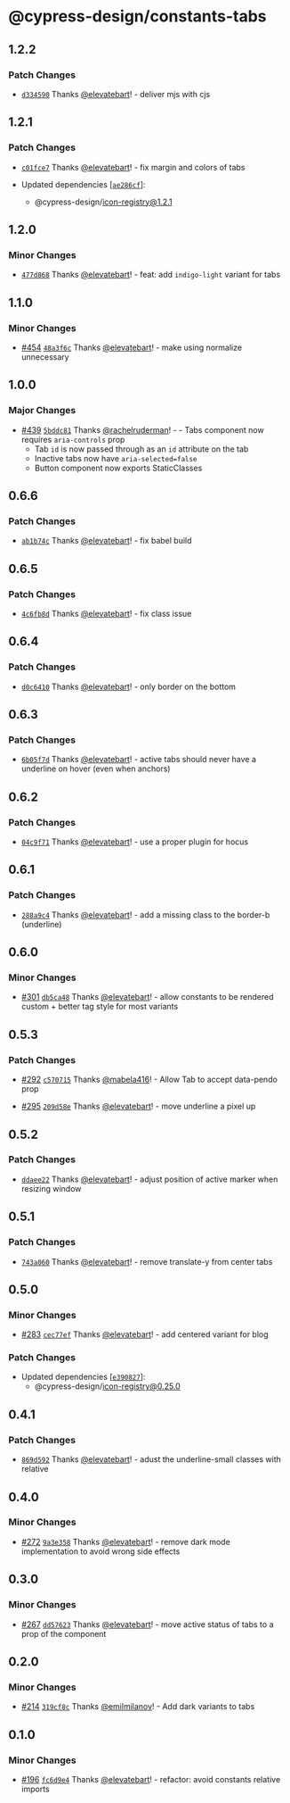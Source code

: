 # @cypress-design/constants-tabs

## 1.2.2

### Patch Changes

- [`d334590`](https://github.com/cypress-io/cypress-design/commit/d33459005ee80d2dc91b2d597be50a10dc095e5d) Thanks [@elevatebart](https://github.com/elevatebart)! - deliver mjs with cjs

## 1.2.1

### Patch Changes

- [`c01fce7`](https://github.com/cypress-io/cypress-design/commit/c01fce74816ce553657dd4feb693e253a26c867a) Thanks [@elevatebart](https://github.com/elevatebart)! - fix margin and colors of tabs

- Updated dependencies [[`ae286cf`](https://github.com/cypress-io/cypress-design/commit/ae286cf6ac2cd707fa384c62de71444cdfa6b99e)]:
  - @cypress-design/icon-registry@1.2.1

## 1.2.0

### Minor Changes

- [`477d868`](https://github.com/cypress-io/cypress-design/commit/477d8684260cff6cb675ba0b5bc18d5cf7ff4afe) Thanks [@elevatebart](https://github.com/elevatebart)! - feat: add `indigo-light` variant for tabs

## 1.1.0

### Minor Changes

- [#454](https://github.com/cypress-io/cypress-design/pull/454) [`48a3f6c`](https://github.com/cypress-io/cypress-design/commit/48a3f6cc5957844de2a5164137a8cedc31abe673) Thanks [@elevatebart](https://github.com/elevatebart)! - make using normalize unnecessary

## 1.0.0

### Major Changes

- [#439](https://github.com/cypress-io/cypress-design/pull/439) [`5bddc81`](https://github.com/cypress-io/cypress-design/commit/5bddc8150ae23549c3dca059a79260914323836a) Thanks [@rachelruderman](https://github.com/rachelruderman)! - - Tabs component now requires `aria-controls` prop
  - Tab `id` is now passed through as an `id` attribute on the tab
  - Inactive tabs now have `aria-selected=false`
  - Button component now exports StaticClasses

## 0.6.6

### Patch Changes

- [`ab1b74c`](https://github.com/cypress-io/cypress-design/commit/ab1b74cc4e9582118298168edf2a8ba50d41f362) Thanks [@elevatebart](https://github.com/elevatebart)! - fix babel build

## 0.6.5

### Patch Changes

- [`4c6fb8d`](https://github.com/cypress-io/cypress-design/commit/4c6fb8d408650ff985a71cdd5d46e738e5ee16c2) Thanks [@elevatebart](https://github.com/elevatebart)! - fix class issue

## 0.6.4

### Patch Changes

- [`d0c6410`](https://github.com/cypress-io/cypress-design/commit/d0c64109f49cba1efb0c54c2daa1924a2898b96f) Thanks [@elevatebart](https://github.com/elevatebart)! - only border on the bottom

## 0.6.3

### Patch Changes

- [`6b05f7d`](https://github.com/cypress-io/cypress-design/commit/6b05f7d698d1c0f7056ab45f43856bece4833263) Thanks [@elevatebart](https://github.com/elevatebart)! - active tabs should never have a underline on hover (even when anchors)

## 0.6.2

### Patch Changes

- [`04c9f71`](https://github.com/cypress-io/cypress-design/commit/04c9f714391166128f189551696bdac7a7d836ff) Thanks [@elevatebart](https://github.com/elevatebart)! - use a proper plugin for hocus

## 0.6.1

### Patch Changes

- [`288a9c4`](https://github.com/cypress-io/cypress-design/commit/288a9c4c4c26002e6753191217f4f4ca60727adb) Thanks [@elevatebart](https://github.com/elevatebart)! - add a missing class to the border-b (underline)

## 0.6.0

### Minor Changes

- [#301](https://github.com/cypress-io/cypress-design/pull/301) [`db5ca48`](https://github.com/cypress-io/cypress-design/commit/db5ca48eb3f21a3fe24d6075c87baa4445ef00f5) Thanks [@elevatebart](https://github.com/elevatebart)! - allow constants to be rendered custom + better tag style for most variants

## 0.5.3

### Patch Changes

- [#292](https://github.com/cypress-io/cypress-design/pull/292) [`c570715`](https://github.com/cypress-io/cypress-design/commit/c5707156552fa29511876114109c4afe35a67cc5) Thanks [@mabela416](https://github.com/mabela416)! - Allow Tab to accept data-pendo prop

- [#295](https://github.com/cypress-io/cypress-design/pull/295) [`209d58e`](https://github.com/cypress-io/cypress-design/commit/209d58ef50ab9d97ee5c1650f6086f640f1384bf) Thanks [@elevatebart](https://github.com/elevatebart)! - move underline a pixel up

## 0.5.2

### Patch Changes

- [`ddaee22`](https://github.com/cypress-io/cypress-design/commit/ddaee22971121704cb9f3b780857c9877e470faf) Thanks [@elevatebart](https://github.com/elevatebart)! - adjust position of active marker when resizing window

## 0.5.1

### Patch Changes

- [`743a060`](https://github.com/cypress-io/cypress-design/commit/743a060b016a346a9a4ce38e630cec4b9aa24705) Thanks [@elevatebart](https://github.com/elevatebart)! - remove translate-y from center tabs

## 0.5.0

### Minor Changes

- [#283](https://github.com/cypress-io/cypress-design/pull/283) [`cec77ef`](https://github.com/cypress-io/cypress-design/commit/cec77ef4d2e4af090efcb9e61905208b785f8183) Thanks [@elevatebart](https://github.com/elevatebart)! - add centered variant for blog

### Patch Changes

- Updated dependencies [[`e390827`](https://github.com/cypress-io/cypress-design/commit/e3908270ece513886c64cebcb78cebe0cd0d8c3d)]:
  - @cypress-design/icon-registry@0.25.0

## 0.4.1

### Patch Changes

- [`869d592`](https://github.com/cypress-io/cypress-design/commit/869d59290038d8919c318f4b6594867d1f1b8d4f) Thanks [@elevatebart](https://github.com/elevatebart)! - adust the underline-small classes with relative

## 0.4.0

### Minor Changes

- [#272](https://github.com/cypress-io/cypress-design/pull/272) [`9a3e358`](https://github.com/cypress-io/cypress-design/commit/9a3e3582b8ca2dfdadd9198054042c9f0083be01) Thanks [@elevatebart](https://github.com/elevatebart)! - remove dark mode implementation to avoid wrong side effects

## 0.3.0

### Minor Changes

- [#267](https://github.com/cypress-io/cypress-design/pull/267) [`dd57623`](https://github.com/cypress-io/cypress-design/commit/dd57623479470aaa0616dda02f59c6011cb2cd78) Thanks [@elevatebart](https://github.com/elevatebart)! - move active status of tabs to a prop of the component

## 0.2.0

### Minor Changes

- [#214](https://github.com/cypress-io/cypress-design/pull/214) [`319cf8c`](https://github.com/cypress-io/cypress-design/commit/319cf8c43ce9efa8c0f3d2cfc4f4c0039cddb385) Thanks [@emilmilanov](https://github.com/emilmilanov)! - Add dark variants to tabs

## 0.1.0

### Minor Changes

- [#196](https://github.com/cypress-io/cypress-design/pull/196) [`fc6d9e4`](https://github.com/cypress-io/cypress-design/commit/fc6d9e4fedcc01fa8e01b868b0fa66d8895c37d0) Thanks [@elevatebart](https://github.com/elevatebart)! - refactor: avoid constants relative imports
